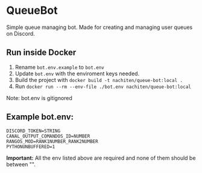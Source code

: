 # QueueBot
Simple queue managing bot. Made for creating and managing user queues on Discord.

## Run inside Docker
1) Rename `bot.env.example` to `bot.env`
2) Update `bot.env` with the enviroment keys needed.
3) Build the project with `docker build -t nachiten/queue-bot:local .`
4) Run `docker run --rm --env-file ./bot.env nachiten/queue-bot:local`

Note: bot.env is gitignored

## Example bot.env:
```
DISCORD_TOKEN=STRING
CANAL_OUTPUT_COMANDOS_ID=NUMBER
RANGOS_MOD=RANK1NUMBER_RANK2NUMBER
PYTHONUNBUFFERED=1
```

**Important:** All the env listed above are required and none of them should be between "".

